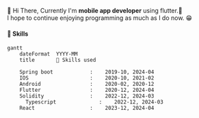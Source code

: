 


👋 Hi There, Currently I'm **mobile app developer** using flutter.📱</br>
I hope to continue enjoying programming as much as I do now. 😁


#### 💪 Skills
```mermaid
gantt
    dateFormat  YYYY-MM
    title       💪 Skills used

    Spring boot            :    2019-10, 2024-04
    IOS                    :    2020-10, 2021-02
    Android                :    2020-02, 2020-12
    Flutter                :    2020-12, 2024-04
    Solidity               :    2022-12, 2024-03
	  Typescript              :    2022-12, 2024-03
    React                  :    2023-12, 2024-04
```
